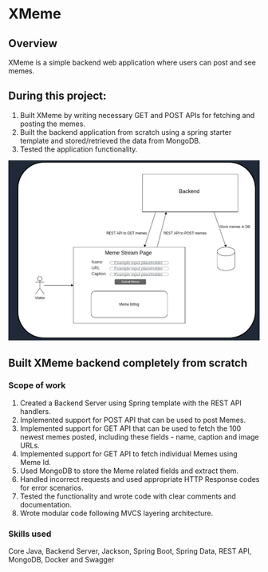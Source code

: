 # XMeme



## Overview
XMeme is a simple backend web application where users can post and see memes.


## During this project:

1. Built XMeme by writing necessary GET and POST APIs for fetching and posting the memes.
2. Built the backend application from scratch using a spring starter template and stored/retrieved the data from MongoDB.
3. Tested the application functionality.




![Alt text](https://raw.githubusercontent.com/abhijit10601/XMeme/refs/heads/master/XMeme.png)


## Built XMeme backend completely from scratch
### Scope of work
1. Created a Backend Server using Spring template with the REST API handlers.
2. Implemented support for POST API that can be used to post Memes.
3. Implemented support for GET API that can be used to fetch the 100 newest memes posted, including these fields - name, caption and image URLs.
4. Implemented support for GET API to fetch individual Memes using Meme Id.
5. Used MongoDB to store the Meme related fields and extract them.
6. Handled incorrect requests and used appropriate HTTP Response codes for error scenarios.
7. Tested the functionality and wrote code with clear comments and documentation.
8. Wrote modular code following MVCS layering architecture.







### Skills used
Core Java, Backend Server, Jackson, Spring Boot, Spring Data, REST API, MongoDB, Docker and Swagger